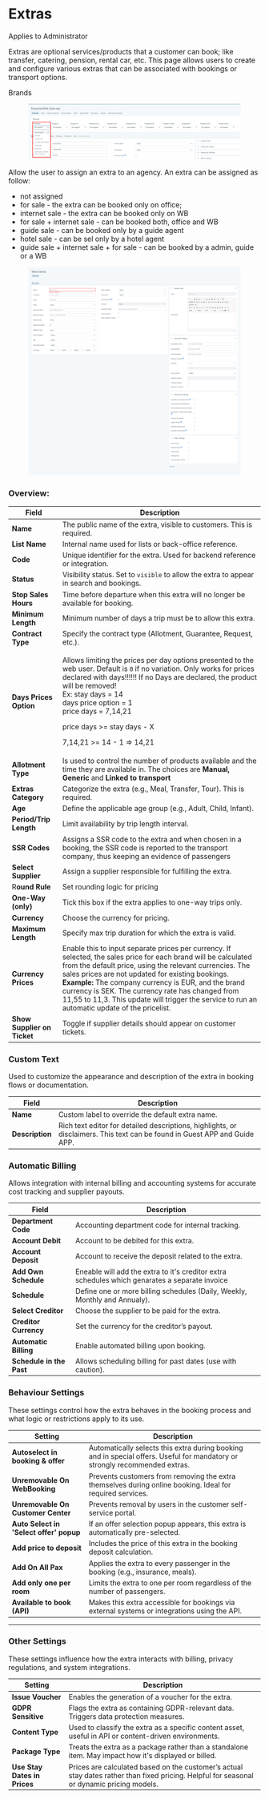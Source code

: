 # Extras

Applies to Administrator

Extras are optional services/products that a customer can book; like transfer, catering, pension, rental car, etc. This page allows users to create and configure various extras that can be associated with bookings or transport options.

Brands

<figure><img src="../../.gitbook/assets/image (7) (1) (1).png" alt=""><figcaption></figcaption></figure>

Allow the user to assign an extra to an agency. An extra can be assigned as follow:

* not assigned
* for sale - the extra can be booked only on office;
* internet sale - the extra can be booked only on WB
* for sale + internet sale - can be booked both, office and WB
* guide sale - can be booked only by a guide agent
* hotel sale - can be sel only by a hotel agent
* guide sale + internet sale + for sale - can be booked by a admin, guide or a WB

<figure><img src="../../.gitbook/assets/image (28) (1).png" alt=""><figcaption></figcaption></figure>

### **Overview:**

| Field                       | Description                                                                                                                                                                                                                                                                                                                                                                                                                                                |
| --------------------------- | ---------------------------------------------------------------------------------------------------------------------------------------------------------------------------------------------------------------------------------------------------------------------------------------------------------------------------------------------------------------------------------------------------------------------------------------------------------- |
| **Name**                    | The public name of the extra, visible to customers. This is required.                                                                                                                                                                                                                                                                                                                                                                                      |
| **List Name**               | Internal name used for lists or back-office reference.                                                                                                                                                                                                                                                                                                                                                                                                     |
| **Code**                    | Unique identifier for the extra. Used for backend reference or integration.                                                                                                                                                                                                                                                                                                                                                                                |
| **Status**                  | Visibility status. Set to `visible` to allow the extra to appear in search and bookings.                                                                                                                                                                                                                                                                                                                                                                   |
| **Stop Sales Hours**        | Time before departure when this extra will no longer be available for booking.                                                                                                                                                                                                                                                                                                                                                                             |
| **Minimum Length**          | Minimum number of days a trip must be to allow this extra.                                                                                                                                                                                                                                                                                                                                                                                                 |
| **Contract Type**           | Specify the contract type (Allotment, Guarantee, Request, etc.).                                                                                                                                                                                                                                                                                                                                                                                           |
| **Days Prices Option**      | <p>Allows limiting the prices per day options presented to the web user. Default is <code>0</code> if no variation. Only works for prices declared with days!!!!!! If no Days are declared, the product will be removed!<br>Ex: stay days = 14<br>days price option = 1<br>price days = 7,14,21</p><p>price days >= stay days - X</p><p>7,14,21 >= 14 - 1 => 14,21</p>                                                                                     |
| **Allotment Type**          | Is used to control the number of products available and the time they are available in. The choices are **Manual, Generic** and **Linked to transport**                                                                                                                                                                                                                                                                                                    |
| **Extras Category**         | Categorize the extra (e.g., Meal, Transfer, Tour). This is required.                                                                                                                                                                                                                                                                                                                                                                                       |
| **Age**                     | Define the applicable age group (e.g., Adult, Child, Infant).                                                                                                                                                                                                                                                                                                                                                                                              |
| **Period/Trip Length**      | Limit availability by trip length interval.                                                                                                                                                                                                                                                                                                                                                                                                                |
| **SSR Codes**               | Assigns a SSR code to the extra and when chosen in a booking, the SSR code is reported to the transport company, thus keeping an evidence of passengers                                                                                                                                                                                                                                                                                                    |
| **Select Supplier**         | Assign a supplier responsible for fulfilling the extra.                                                                                                                                                                                                                                                                                                                                                                                                    |
| R**ound Rule**              | Set rounding logic for pricing                                                                                                                                                                                                                                                                                                                                                                                                                             |
| **One-Way (only)**          | Tick this box if the extra applies to one-way trips only.                                                                                                                                                                                                                                                                                                                                                                                                  |
| **Currency**                | Choose the currency for pricing.                                                                                                                                                                                                                                                                                                                                                                                                                           |
| **Maximum Length**          | Specify max trip duration for which the extra is valid.                                                                                                                                                                                                                                                                                                                                                                                                    |
| **Currency Prices**         | Enable this to input separate prices per currency. If selected, the sales price for each brand will be calculated from the default price, using the relevant currencies. The sales prices are not updated for existing bookings.              **Example:** The company currency is EUR, and the brand currency is SEK. The currency rate has changed from 11,55 to 11,3. This update will trigger the service to run an automatic update of the pricelist. |
| **Show Supplier on Ticket** | Toggle if supplier details should appear on customer tickets.                                                                                                                                                                                                                                                                                                                                                                                              |

### Custom Text

Used to customize the appearance and description of the extra in booking flows or documentation.

| Field           | Description                                                                                                                |
| --------------- | -------------------------------------------------------------------------------------------------------------------------- |
| **Name**        | Custom label to override the default extra name.                                                                           |
| **Description** | Rich text editor for detailed descriptions, highlights, or disclaimers. This text can be found in Guest APP and Guide APP. |

### Automatic Billing

Allows integration with internal billing and accounting systems for accurate cost tracking and supplier payouts.

| Field                    | Description                                                                                    |
| ------------------------ | ---------------------------------------------------------------------------------------------- |
| **Department Code**      | Accounting department code for internal tracking.                                              |
| **Account Debit**        | Account to be debited for this extra.                                                          |
| **Account Deposit**      | Account to receive the deposit related to the extra.                                           |
| **Add Own Schedule**     | Eneable will add the extra to it's creditor extra schedules which genarates a separate invoice |
| **Schedule**             | Define one or more billing schedules (Daily, Weekly, Monthly and Annualy).                     |
| **Select Creditor**      | Choose the supplier to be paid for the extra.                                                  |
| **Creditor Currency**    | Set the currency for the creditor’s payout.                                                    |
| **Automatic Billing**    | Enable automated billing upon booking.                                                         |
| **Schedule in the Past** | Allows scheduling billing for past dates (use with caution).                                   |

### Behaviour Settings

These settings control how the extra behaves in the booking process and what logic or restrictions apply to its use.

| Setting                                 | Description                                                                                                                 |
| --------------------------------------- | --------------------------------------------------------------------------------------------------------------------------- |
| **Autoselect in booking & offer**       | Automatically selects this extra during booking and in special offers. Useful for mandatory or strongly recommended extras. |
| **Unremovable On WebBooking**           | Prevents customers from removing the extra themselves during online booking. Ideal for required services.                   |
| **Unremovable On Customer Center**      | Prevents removal by users in the customer self-service portal.                                                              |
| **Auto Select in 'Select offer' popup** | If an offer selection popup appears, this extra is automatically pre-selected.                                              |
| **Add price to deposit**                | Includes the price of this extra in the booking deposit calculation.                                                        |
| **Add On All Pax**                      | Applies the extra to every passenger in the booking (e.g., insurance, meals).                                               |
| **Add only one per room**               | Limits the extra to one per room regardless of the number of passengers.                                                    |
| **Available to book (API)**             | Makes this extra accessible for bookings via external systems or integrations using the API.                                |

***

### &#x20;Other Settings

These settings influence how the extra interacts with billing, privacy regulations, and system integrations.

| Setting                      | Description                                                                                                                                |
| ---------------------------- | ------------------------------------------------------------------------------------------------------------------------------------------ |
| **Issue Voucher**            | Enables the generation of a voucher for the extra.                                                                                         |
| **GDPR Sensitive**           | Flags the extra as containing GDPR-relevant data. Triggers data protection measures.                                                       |
| **Content Type**             | Used to classify the extra as a specific content asset, useful in API or content-driven environments.                                      |
| **Package Type**             | Treats the extra as a package rather than a standalone item. May impact how it's displayed or billed.                                      |
| **Use Stay Dates in Prices** | Prices are calculated based on the customer’s actual stay dates rather than fixed pricing. Helpful for seasonal or dynamic pricing models. |
